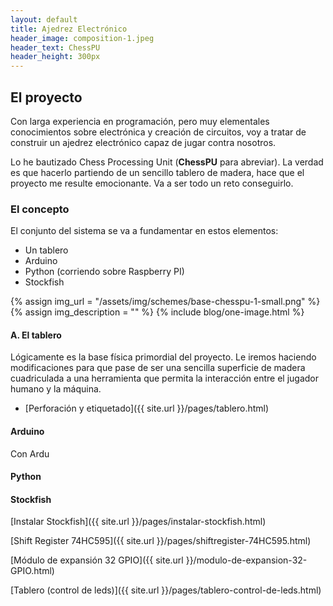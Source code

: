 ```yaml
---
layout: default
title: Ajedrez Electrónico
header_image: composition-1.jpeg
header_text: ChessPU
header_height: 300px
---
```

<!-- 
    Menú inspirado en el tipo "Sidenav Overlay Examplo" de https://www.w3schools.com/howto/howto_js_sidenav.asp
    cuyo código de puede ver y probar en w3schools.com/howto/tryit.asp?filename=tryhow_js_sidenav
-->
## El proyecto
Con larga experiencia en programación, pero muy elementales conocimientos sobre electrónica y creación de circuitos, voy a tratar de construir un ajedrez electrónico capaz de jugar contra nosotros.

Lo he bautizado Chess Processing Unit (**ChessPU** para abreviar). La verdad es que hacerlo partiendo de un sencillo tablero de madera, hace que el proyecto me resulte emocionante. Va a ser todo un reto conseguirlo.

### El concepto
El conjunto del sistema se va a fundamentar en estos elementos:
- Un tablero
- Arduino
- Python (corriendo sobre Raspberry PI)
- Stockfish

{% assign img_url = "/assets/img/schemes/base-chesspu-1-small.png" %}
{% assign img_description = "" %}
{% include blog/one-image.html %}

#### A. El tablero
Lógicamente es la base física primordial del proyecto. Le iremos haciendo modificaciones para que pase de ser una sencilla superficie de madera cuadriculada a una herramienta que permita la interacción entre el jugador humano y la máquina.

- [Perforación y etiquetado]({{ site.url }}/pages/tablero.html)

#### Arduino
Con Ardu

#### Python



#### Stockfish
[Instalar Stockfish]({{ site.url }}/pages/instalar-stockfish.html)




[Shift Register 74HC595]({{ site.url }}/pages/shiftregister-74HC595.html)

[Módulo de expansión  32 GPIO]({{ site.url }}/modulo-de-expansion-32-GPIO.html)

[Tablero (control de leds)]({{ site.url }}/pages/tablero-control-de-leds.html)

<!--
    Ver si utilizo la paleta de colores https://coolors.co/173753-6daedb-2892d7-1b4353-1d70a2
-->



